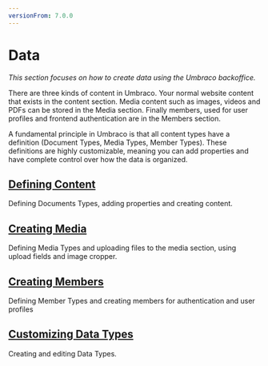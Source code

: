 ```yaml
---
versionFrom: 7.0.0
---
```


# Data
*This section focuses on how to create data using the Umbraco backoffice.*

There are three kinds of content in Umbraco. Your normal website content that exists in the content section. Media content such as images, videos and PDFs can be stored in the Media section. Finally members, used for user profiles and frontend authentication are in the Members section.

A fundamental principle in Umbraco is that all content types have a definition (Document Types, Media Types, Member Types). These definitions are highly customizable, meaning you can add properties and have complete control over how the data is organized.

## [Defining Content](Defining-content/)
Defining Documents Types, adding properties and creating content.

## [Creating Media](Creating-Media/)
Defining Media Types and uploading files to the media section, using upload fields and image cropper.

## [Creating Members](Members/)
Defining Member Types and creating members for authentication and user profiles

## [Customizing Data Types](Data-Types/)
Creating and editing Data Types.
